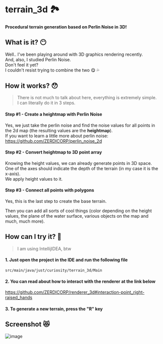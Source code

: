 # terrain_3d 🏞️

#### Procedural terrain generation based on Perlin Noise in 3D!

## What is it? :no_mouth:
Well.. I've been playing around with 3D graphics rendering recently.  
And, also, I studied Perlin Noise.  
Don't feel it yet?  
I couldn't resist trying to combine the two :yum: :sweat_drops:

## How it works? :hushed:
> There is not much to talk about here, everything is extremely simple.  
> I can literally do it in 3 steps.

#### Step #1 - Create a heightmap with Perlin Noise
Yes, we just take the perlin noise and find the noise values for all points in the 2d map (the resulting values are the **heightmap**).  
If you want to learn a little more about perlin noise: https://github.com/ZERDICORP/perlin_noise_2d

#### Step #2 - Convert heightmap to 3D point array
Knowing the height values, we can already generate points in 3D space.  
One of the axes should indicate the depth of the terrain (in my case it is the x-axis).  
We apply height values to it.

#### Step #3 - Connect all points with polygons
Yes, this is the last step to create the base terrain.  

Then you can add all sorts of cool things (color depending on the height values, the plane of the water surface, various objects on the map and much, much more).

## How can I try it? :rabbit2:
> I am using IntellijIDEA, btw
#### 1. Just open the project in the IDE and run the following file
```
src/main/java/just/curiosity/terrain_3d/Main
```
#### 2. You can read about how to interact with the renderer at the link below
https://github.com/ZERDICORP/renderer_3d#interaction-point_right-raised_hands
#### 3. To generate a new terrain, press the "R" key

## Screenshot :heart_eyes_cat:
![image](https://user-images.githubusercontent.com/56264511/167263946-6ae42d66-d757-428e-89ad-00a9115325a4.png)
